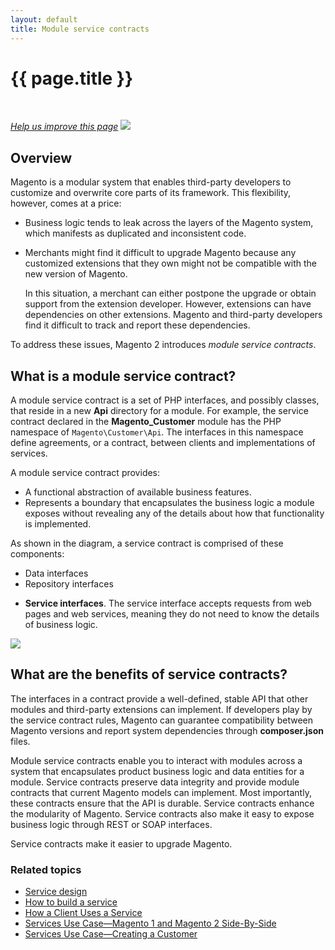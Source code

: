 ```yaml
---
layout: default
title: Module service contracts
---
```


<div class="container bs-docs-container">
   <div class="row">
      <div class="jumbotron">
         <h1 class="api1" id="coding-standards">{{ page.title }}</h1>
      </div>
      <div class="row">
         <div class="col-xs-3">
            <p>&nbsp;</p>
         </div>
         <div class="col-xs-9" role="main">
            <div class="bs-docs-section">
               <p><a href="{{ site.githuburl }}guides/v1.0/extension-dev-guide/services/services.md" target="_blank"><em>Help us improve this page</em></a>&nbsp;<img src="{{ site.baseurl }}common/images/newWindow.gif"/></p>
               <h2 id="overview">Overview</h2>
               <p>Magento is a modular system that enables third-party developers to customize and overwrite core parts of its framework. This flexibility, however, comes at a price:</p>
               <ul>
                  <li>
                     <p>Business logic tends to leak across the layers of the Magento system, which manifests as duplicated and inconsistent code.</p>
                  </li>
                  <li>
                     <p>Merchants might find it difficult to upgrade Magento because any customized extensions that they own might not be compatible with the new version of Magento.</p>
                     <p>In this situation, a merchant can either postpone the upgrade or obtain support from the extension developer. However, extensions can have dependencies on other extensions. Magento and third-party developers find it difficult to track and report these dependencies.</p>
                  </li>
               </ul>
               <p>To address these issues, Magento 2 introduces <i>module service contracts</i>.</p>
               <h2 id="what-is-msc">What is a module service contract?</h2>
               <p>A module service contract is a set of PHP interfaces, and possibly classes, that reside in a new <b>Api</b> directory for a module. For example, the service contract declared in the <b>Magento_Customer</b> module has the PHP namespace of <code>Magento\Customer\Api</code>.
                  The interfaces in this namespace define agreements, or a contract, between clients and implementations of services.</p>
                  <p>A module service contract provides:</p>
               <ul>
                  <li>A functional abstraction of available business features.</li>
                  <li>Represents a boundary that encapsulates the business logic a module exposes without revealing any of the details about how that functionality is implemented.</li>
               </ul>
               <p>As shown in the diagram, a service contract is comprised of these components:</p>
               <ul>
                  <li>Data interfaces</li>
                  <li>Repository interfaces</li>
                  <li><p><b>Service interfaces</b>. The service interface accepts requests from web pages and web services, meaning they do not need to know the details of business logic.</p></li>
               </ul>
               <p><img src="{{ site.baseurl }}common/images/High_Level_API_Design.png"/></p>
                  <h2 id="benefits-msc">What are the benefits of service contracts?</h2>
                  <p>The interfaces in a contract provide a well-defined, stable API that other modules and third-party extensions can implement.
              If developers play by the service contract rules, Magento can guarantee compatibility between Magento versions and report system dependencies through <b>composer.json</b> files.</p>
              <p>Module service contracts enable you to interact with modules across a system that encapsulates product business logic and data entities for a module. Service contracts preserve data integrity and provide module contracts that current Magento models can implement. Most importantly, these contracts ensure that the API is durable.
                  Service contracts enhance the modularity of Magento. Service contracts also make it easy to expose business logic through REST or SOAP interfaces.
               </p>
               <p>Service contracts make it easier to upgrade Magento.</p>
               <h3 id="related-topics">Related topics</h3>
               <ul>
                  <li><a href="{{ site.gdeurl }}extension-dev-guide/services/service-design.html">Service design</a></li>
                  <li><a href="{{ site.gdeurl }}extension-dev-guide/services/service-build.html">How to build a service</a></li>
                  <li><a href="{{ site.gdeurl }}extension-dev-guide/services/service-how-to-use.html">How a Client Uses a Service</a></li>
                  <li><a href="{{ site.gdeurl }}extension-dev-guide/services/service-compare-m1-m2.html">Services Use Case&mdash;Magento 1 and Magento 2 Side-By-Side</a></li>
                  <li><a href="{{ site.gdeurl }}extension-dev-guide/services/service-create-customer.html">Services Use Case&mdash;Creating a Customer</a></li>
               </ul>
            </div>
         </div>
      </div>
   </div>
</div>






